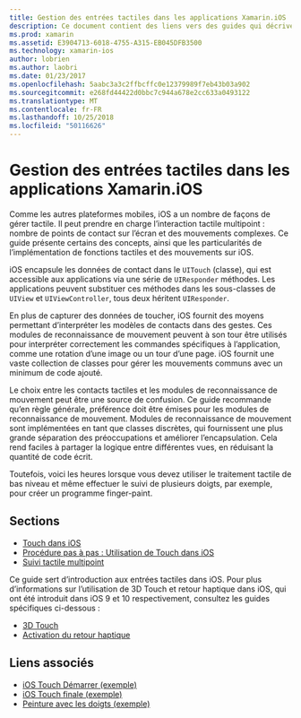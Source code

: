 ```yaml
---
title: Gestion des entrées tactiles dans les applications Xamarin.iOS
description: Ce document contient des liens vers des guides qui décrivent comment travailler avec touch, multipoint, mouvements et 3D Touch dans une application Xamarin.iOS.
ms.prod: xamarin
ms.assetid: E3904713-6018-4755-A315-EB045DFB3500
ms.technology: xamarin-ios
author: lobrien
ms.author: laobri
ms.date: 01/23/2017
ms.openlocfilehash: 5aabc3a3c2ffbcffc0e12379989f7eb43b03a902
ms.sourcegitcommit: e268fd44422d0bbc7c944a678e2cc633a0493122
ms.translationtype: MT
ms.contentlocale: fr-FR
ms.lasthandoff: 10/25/2018
ms.locfileid: "50116626"
---
```

# <a name="handling-touch-in-xamarinios-apps"></a>Gestion des entrées tactiles dans les applications Xamarin.iOS

Comme les autres plateformes mobiles, iOS a un nombre de façons de gérer tactile. Il peut prendre en charge l’interaction tactile multipoint : nombre de points de contact sur l’écran et des mouvements complexes. Ce guide présente certains des concepts, ainsi que les particularités de l’implémentation de fonctions tactiles et des mouvements sur iOS.

iOS encapsule les données de contact dans le `UITouch` (classe), qui est accessible aux applications via une série de `UIResponder` méthodes. Les applications peuvent substituer ces méthodes dans les sous-classes de `UIView` et `UIViewController`, tous deux héritent `UIResponder`.

En plus de capturer des données de toucher, iOS fournit des moyens permettant d’interpréter les modèles de contacts dans des gestes. Ces modules de reconnaissance de mouvement peuvent à son tour être utilisés pour interpréter correctement les commandes spécifiques à l’application, comme une rotation d’une image ou un tour d’une page. iOS fournit une vaste collection de classes pour gérer les mouvements communs avec un minimum de code ajouté.

Le choix entre les contacts tactiles et les modules de reconnaissance de mouvement peut être une source de confusion. Ce guide recommande qu’en règle générale, préférence doit être émises pour les modules de reconnaissance de mouvement. Modules de reconnaissance de mouvement sont implémentées en tant que classes discrètes, qui fournissent une plus grande séparation des préoccupations et améliorer l’encapsulation. Cela rend faciles à partager la logique entre différentes vues, en réduisant la quantité de code écrit.

Toutefois, voici les heures lorsque vous devez utiliser le traitement tactile de bas niveau et même effectuer le suivi de plusieurs doigts, par exemple, pour créer un programme finger-paint.

## <a name="sections"></a>Sections

-  [Touch dans iOS](touch-in-ios.md)
-  [Procédure pas à pas : Utilisation de Touch dans iOS](ios-touch-walkthrough.md)
-  [Suivi tactile multipoint](touch-tracking.md)

Ce guide sert d’introduction aux entrées tactiles dans iOS. Pour plus d’informations sur l’utilisation de 3D Touch et retour haptique dans iOS, qui ont été introduit dans iOS 9 et 10 respectivement, consultez les guides spécifiques ci-dessous :

* [3D Touch](~/ios/platform/3d-touch.md)
* [Activation du retour haptique](~/ios/user-interface/ios-ui/haptic-feedback.md)

## <a name="related-links"></a>Liens associés

- [iOS Touch Démarrer (exemple)](https://developer.xamarin.com/samples/monotouch/ApplicationFundamentals/Touch_start)
- [iOS Touch finale (exemple)](https://developer.xamarin.com/samples/monotouch/ApplicationFundamentals/Touch_final)
- [Peinture avec les doigts (exemple)](https://developer.xamarin.com/samples/monotouch/ApplicationFundamentals/FingerPaint)
